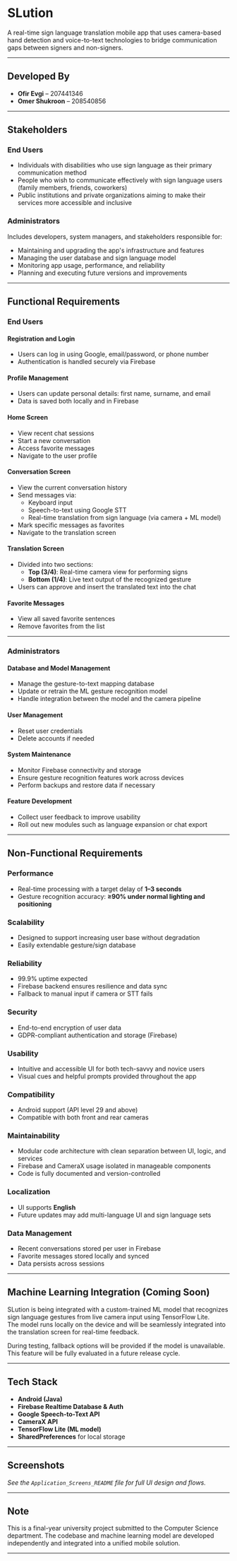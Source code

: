 # SLution 

A real-time sign language translation mobile app that uses camera-based hand detection and voice-to-text technologies to bridge communication gaps between signers and non-signers.

---

## Developed By  
- **Ofir Evgi** – 207441346  
- **Omer Shukroon** – 208540856  

---

## Stakeholders

### End Users
- Individuals with disabilities who use sign language as their primary communication method  
- People who wish to communicate effectively with sign language users (family members, friends, coworkers)  
- Public institutions and private organizations aiming to make their services more accessible and inclusive  

### Administrators
Includes developers, system managers, and stakeholders responsible for:
- Maintaining and upgrading the app's infrastructure and features  
- Managing the user database and sign language model  
- Monitoring app usage, performance, and reliability  
- Planning and executing future versions and improvements  

---

## Functional Requirements

### End Users

#### Registration and Login
- Users can log in using Google, email/password, or phone number  
- Authentication is handled securely via Firebase  

#### Profile Management
- Users can update personal details: first name, surname, and email  
- Data is saved both locally and in Firebase  

#### Home Screen
- View recent chat sessions  
- Start a new conversation  
- Access favorite messages  
- Navigate to the user profile  

#### Conversation Screen
- View the current conversation history  
- Send messages via:
  - Keyboard input  
  - Speech-to-text using Google STT  
  - Real-time translation from sign language (via camera + ML model)  
- Mark specific messages as favorites  
- Navigate to the translation screen  

#### Translation Screen
- Divided into two sections:  
  - **Top (3/4)**: Real-time camera view for performing signs  
  - **Bottom (1/4)**: Live text output of the recognized gesture  
- Users can approve and insert the translated text into the chat  

#### Favorite Messages
- View all saved favorite sentences  
- Remove favorites from the list  

---

### Administrators

#### Database and Model Management
- Manage the gesture-to-text mapping database  
- Update or retrain the ML gesture recognition model  
- Handle integration between the model and the camera pipeline  

#### User Management
- Reset user credentials  
- Delete accounts if needed  

#### System Maintenance
- Monitor Firebase connectivity and storage  
- Ensure gesture recognition features work across devices  
- Perform backups and restore data if necessary  

#### Feature Development
- Collect user feedback to improve usability  
- Roll out new modules such as language expansion or chat export  

---

## Non-Functional Requirements

### Performance
- Real-time processing with a target delay of **1–3 seconds**  
- Gesture recognition accuracy: **≥90% under normal lighting and positioning**  

### Scalability
- Designed to support increasing user base without degradation  
- Easily extendable gesture/sign database  

### Reliability
- 99.9% uptime expected  
- Firebase backend ensures resilience and data sync  
- Fallback to manual input if camera or STT fails  

### Security
- End-to-end encryption of user data  
- GDPR-compliant authentication and storage (Firebase)  

### Usability
- Intuitive and accessible UI for both tech-savvy and novice users  
- Visual cues and helpful prompts provided throughout the app  

###  Compatibility
- Android support (API level 29 and above)  
- Compatible with both front and rear cameras  

### Maintainability
- Modular code architecture with clean separation between UI, logic, and services  
- Firebase and CameraX usage isolated in manageable components  
- Code is fully documented and version-controlled  

### Localization
- UI supports **English**  
- Future updates may add multi-language UI and sign language sets  

### Data Management
- Recent conversations stored per user in Firebase  
- Favorite messages stored locally and synced  
- Data persists across sessions  

---

## Machine Learning Integration (Coming Soon)
SLution is being integrated with a custom-trained ML model that recognizes sign language gestures from live camera input using TensorFlow Lite.  
The model runs locally on the device and will be seamlessly integrated into the translation screen for real-time feedback.  

During testing, fallback options will be provided if the model is unavailable. This feature will be fully evaluated in a future release cycle.

---

## Tech Stack

- **Android (Java)**  
- **Firebase Realtime Database & Auth**  
- **Google Speech-to-Text API**  
- **CameraX API**  
- **TensorFlow Lite (ML model)**  
- **SharedPreferences** for local storage  

---

## Screenshots  
*See the `Application_Screens_README` file for full UI design and flows.*

---

##  Note
This is a final-year university project submitted to the Computer Science department. The codebase and machine learning model are developed independently and integrated into a unified mobile solution.

---
